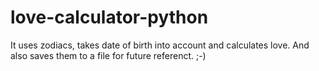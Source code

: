 # love-calculator-python
It uses zodiacs, takes date of birth into account and calculates love. And also saves them to a file for future referenct. ;-)
